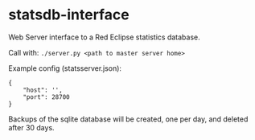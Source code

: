 # statsdb-interface
Web Server interface to a Red Eclipse statistics database.

Call with: `./server.py <path to master server home>`

Example config (statsserver.json):

```
{
    "host": '',
    "port": 28700
}
```

Backups of the sqlite database will be created, one per day, and deleted after 30 days.
